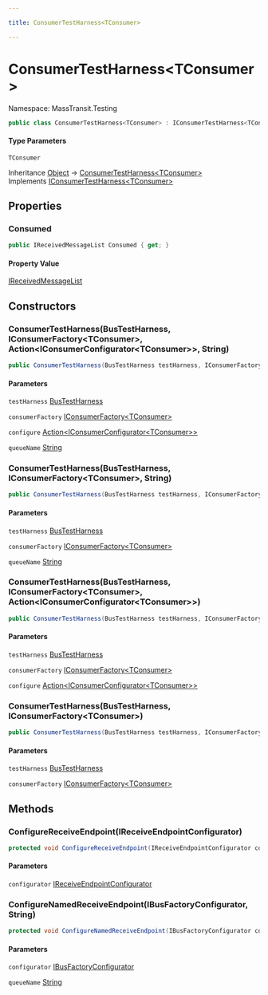 ```yaml
---

title: ConsumerTestHarness<TConsumer>

---
```


# ConsumerTestHarness\<TConsumer\>

Namespace: MassTransit.Testing

```csharp
public class ConsumerTestHarness<TConsumer> : IConsumerTestHarness<TConsumer>
```

#### Type Parameters

`TConsumer`<br/>

Inheritance [Object](https://learn.microsoft.com/en-us/dotnet/api/system.object) → [ConsumerTestHarness\<TConsumer\>](../masstransit-testing/consumertestharness-1)<br/>
Implements [IConsumerTestHarness\<TConsumer\>](../masstransit-testing/iconsumertestharness-1)

## Properties

### **Consumed**

```csharp
public IReceivedMessageList Consumed { get; }
```

#### Property Value

[IReceivedMessageList](../masstransit-testing/ireceivedmessagelist)<br/>

## Constructors

### **ConsumerTestHarness(BusTestHarness, IConsumerFactory\<TConsumer\>, Action\<IConsumerConfigurator\<TConsumer\>\>, String)**

```csharp
public ConsumerTestHarness(BusTestHarness testHarness, IConsumerFactory<TConsumer> consumerFactory, Action<IConsumerConfigurator<TConsumer>> configure, string queueName)
```

#### Parameters

`testHarness` [BusTestHarness](../masstransit-testing/bustestharness)<br/>

`consumerFactory` [IConsumerFactory\<TConsumer\>](../../masstransit-abstractions/masstransit/iconsumerfactory-1)<br/>

`configure` [Action\<IConsumerConfigurator\<TConsumer\>\>](https://learn.microsoft.com/en-us/dotnet/api/system.action-1)<br/>

`queueName` [String](https://learn.microsoft.com/en-us/dotnet/api/system.string)<br/>

### **ConsumerTestHarness(BusTestHarness, IConsumerFactory\<TConsumer\>, String)**

```csharp
public ConsumerTestHarness(BusTestHarness testHarness, IConsumerFactory<TConsumer> consumerFactory, string queueName)
```

#### Parameters

`testHarness` [BusTestHarness](../masstransit-testing/bustestharness)<br/>

`consumerFactory` [IConsumerFactory\<TConsumer\>](../../masstransit-abstractions/masstransit/iconsumerfactory-1)<br/>

`queueName` [String](https://learn.microsoft.com/en-us/dotnet/api/system.string)<br/>

### **ConsumerTestHarness(BusTestHarness, IConsumerFactory\<TConsumer\>, Action\<IConsumerConfigurator\<TConsumer\>\>)**

```csharp
public ConsumerTestHarness(BusTestHarness testHarness, IConsumerFactory<TConsumer> consumerFactory, Action<IConsumerConfigurator<TConsumer>> configure)
```

#### Parameters

`testHarness` [BusTestHarness](../masstransit-testing/bustestharness)<br/>

`consumerFactory` [IConsumerFactory\<TConsumer\>](../../masstransit-abstractions/masstransit/iconsumerfactory-1)<br/>

`configure` [Action\<IConsumerConfigurator\<TConsumer\>\>](https://learn.microsoft.com/en-us/dotnet/api/system.action-1)<br/>

### **ConsumerTestHarness(BusTestHarness, IConsumerFactory\<TConsumer\>)**

```csharp
public ConsumerTestHarness(BusTestHarness testHarness, IConsumerFactory<TConsumer> consumerFactory)
```

#### Parameters

`testHarness` [BusTestHarness](../masstransit-testing/bustestharness)<br/>

`consumerFactory` [IConsumerFactory\<TConsumer\>](../../masstransit-abstractions/masstransit/iconsumerfactory-1)<br/>

## Methods

### **ConfigureReceiveEndpoint(IReceiveEndpointConfigurator)**

```csharp
protected void ConfigureReceiveEndpoint(IReceiveEndpointConfigurator configurator)
```

#### Parameters

`configurator` [IReceiveEndpointConfigurator](../../masstransit-abstractions/masstransit/ireceiveendpointconfigurator)<br/>

### **ConfigureNamedReceiveEndpoint(IBusFactoryConfigurator, String)**

```csharp
protected void ConfigureNamedReceiveEndpoint(IBusFactoryConfigurator configurator, string queueName)
```

#### Parameters

`configurator` [IBusFactoryConfigurator](../../masstransit-abstractions/masstransit/ibusfactoryconfigurator)<br/>

`queueName` [String](https://learn.microsoft.com/en-us/dotnet/api/system.string)<br/>
